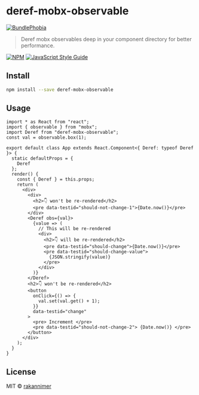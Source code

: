 # deref-mobx-observable

[![BundlePhobia][bundlephobia-badge]][bundlephobia-href]

> Deref mobx observables deep in your component directory for better performance.

[![NPM](https://img.shields.io/npm/v/deref-mobx-observable.svg)](https://www.npmjs.com/package/deref-mobx-observable) [![JavaScript Style Guide](https://img.shields.io/badge/code_style-standard-brightgreen.svg)](https://standardjs.com)

## Install

```bash
npm install --save deref-mobx-observable
```

## Usage

```tsx
import * as React from "react";
import { observable } from "mobx";
import Deref from "deref-mobx-observable";
const val = observable.box(1);

export default class App extends React.Component<{ Deref: typeof Deref }> {
  static defaultProps = {
    Deref
  };
  render() {
    const { Deref } = this.props;
    return (
      <div>
        <div>
          <h2>👇 won't be re-rendered</h2>
          <pre data-testid="should-not-change-1">{Date.now()}</pre>
        </div>
        <Deref obs={val}>
          {value => (
            // This will be re-rendered
            <div>
              <h2>👇 will be re-rendered</h2>
              <pre data-testid="should-change">{Date.now()}</pre>
              <pre data-testid="should-change-value">
                {JSON.stringify(value)}
              </pre>
            </div>
          )}
        </Deref>
        <h2>👇 won't be re-rendered</h2>
        <button
          onClick={() => {
            val.set(val.get() + 1);
          }}
          data-testid="change"
        >
          <pre> Increment </pre>
          <pre data-testid="should-not-change-2"> {Date.now()} </pre>
        </button>
      </div>
    );
  }
}
```

## License

MIT © [rakannimer](https://github.com/rakannimer)

[bundlephobia-badge]: https://img.shields.io/bundlephobia/minzip/deref-mobx-observable.svg
[bundlephobia-href]: https://bundlephobia.com/result?p=deref-mobx-observable
